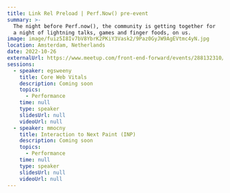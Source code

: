 ```yaml
---
title: Link Rel Preload | Perf.Now() pre-event
summary: >-
  The night before Perf.now(), the community is getting together for
  a night of lightning talks, games and finger foods, on us.
image: image/fuiz5I8Iv7bV8YbrK2PKiY3Vask2/9Paz0GyJW9AgEVtmc4yN.jpg
location: Amsterdam, Netherlands
date: 2022-10-26
externalUrl: https://www.meetup.com/front-end-forward/events/288132310/
sessions:
  - speaker: egsweeny
    title: Core Web Vitals
    description: Coming soon
    topics:
      - Performance
    time: null
    type: speaker
    slidesUrl: null
    videoUrl: null
  - speaker: mmocny
    title: Interaction to Next Paint (INP)
    description: Coming soon
    topics:
      - Performance
    time: null
    type: speaker
    slidesUrl: null
    videoUrl: null
---
```

